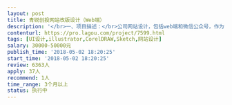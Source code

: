 ```yaml
---                
layout: post       
title: 青锐创投网站改版设计（Web端）           
description: '</br>一、项目描述：</br>公司网站设计，包括web端和微信公众号，作为青锐的公司介绍和BP通道。</br></br>二、主要功能点：</br>企业简介、项目介绍、团队介绍、新闻动态、联系方式、上传BP</br>三、可参考产品：</br>设计参考：www.agence-me.com/us/</br>内容参考：www.hwazing.com</br>目前青锐官网：www.edgevc.com.cn</br>四、人员要求：</br>1、有响应式设计经验；</br>2、具有国际视野，具有一定的创新能力；</br>3、良好的沟通能力和契约精神。</br>'     
contenturl: https://pro.lagou.com/project/7599.html      
tags: [UI设计,illustrator,CorelDRAW,Sketch,网站设计]            
salary: 30000-50000元          
publish_time: '2018-05-02 18:20:25'         
start_time: '2018-05-02 18:20:25'           
review: 6363人                   
apply: 37人                   
recommend: 1人                   
time_range: 3个月以上              
status: 执行中                  
---                 
```

